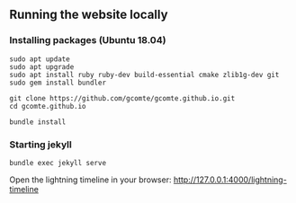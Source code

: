## Running the website locally
### Installing packages (Ubuntu 18.04)

```
sudo apt update
sudo apt upgrade
sudo apt install ruby ruby-dev build-essential cmake zlib1g-dev git
sudo gem install bundler

git clone https://github.com/gcomte/gcomte.github.io.git
cd gcomte.github.io

bundle install
```
### Starting jekyll

```
bundle exec jekyll serve
```
Open the lightning timeline in your browser:
http://127.0.0.1:4000/lightning-timeline
